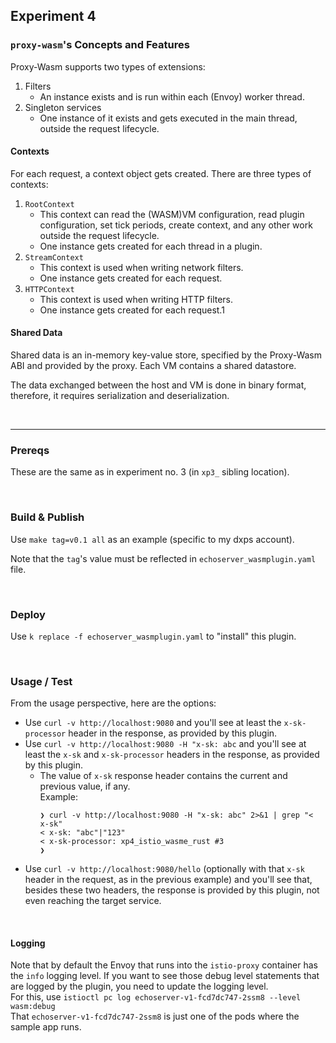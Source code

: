## Experiment 4

### `proxy-wasm`'s Concepts and Features

Proxy-Wasm supports two types of extensions:
1. Filters
   - An instance exists and is run within each (Envoy) worker thread.
2. Singleton services
   - One instance of it exists and gets executed in the main thread, outside the request lifecycle.

#### Contexts

For each request, a context object gets created. There are three types of contexts:
1. `RootContext`
   - This context can read the (WASM)VM configuration, read plugin configuration, set tick periods, create context, and any other work outside the request lifecycle.
   - One instance gets created for each thread in a plugin.
2. `StreamContext`
   - This context is used when writing network filters.
   - One instance gets created for each request.
3. `HTTPContext`
   - This context is used when writing HTTP filters.
   - One instance gets created for each request.1

#### Shared Data

Shared data is an in-memory key-value store, specified by the Proxy-Wasm ABI and provided by the proxy. Each VM contains a shared datastore.

The data exchanged between the host and VM is done in binary format, therefore, it requires serialization and deserialization.

<br/>

---

### Prereqs

These are the same as in experiment no. 3 (in `xp3_` sibling location).

<br/>

### Build & Publish

Use `make tag=v0.1 all` as an example (specific to my dxps account).

Note that the `tag`'s value must be reflected in `echoserver_wasmplugin.yaml` file.

<br/>

### Deploy

Use `k replace -f echoserver_wasmplugin.yaml` to "install" this plugin.

<br/>

### Usage / Test

From the usage perspective, here are the options:
- Use `curl -v http://localhost:9080` and you'll see at least the `x-sk-processor` header in the response, as provided by this plugin.
- Use `curl -v http://localhost:9080 -H "x-sk: abc` and you'll see at least the `x-sk` and `x-sk-processor` headers in the response, as provided by this plugin.
  - The value of `x-sk` response header contains the current and previous value, if any.<br/>
    Example:
    ```shell
    ❯ curl -v http://localhost:9080 -H "x-sk: abc" 2>&1 | grep "< x-sk"
    < x-sk: "abc"|"123"
    < x-sk-processor: xp4_istio_wasme_rust #3
    ❯
    ```
- Use `curl -v http://localhost:9080/hello` (optionally with that `x-sk` header in the request, as in the previous example) and you'll see that, besides these two headers, the response is provided by this plugin, not even reaching the target service.

<br/>

#### Logging

Note that by default the Envoy that runs into the `istio-proxy` container has the `info` logging level. If you want to see those debug level statements that are logged by the plugin, you need to update the logging level.<br/>
For this, use `istioctl pc log echoserver-v1-fcd7dc747-2ssm8 --level wasm:debug`<br/>
That `echoserver-v1-fcd7dc747-2ssm8` is just one of the pods where the sample app runs.

<br/>
